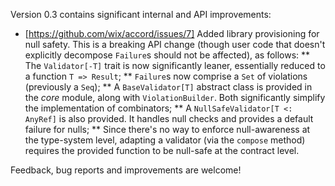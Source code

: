 Version 0.3 contains significant internal and API improvements:

* [https://github.com/wix/accord/issues/7] Added library provisioning for null safety. This is a breaking API change (though user code that doesn't explicitly decompose `Failure`s should not be affected), as follows:
** The `Validator[-T]` trait is now significantly leaner, essentially reduced to a function `T => Result`;
** `Failure`s now comprise a `Set` of violations (previously a `Seq`);
** A `BaseValidator[T]` abstract class is provided in the _core_ module, along with `ViolationBuilder`. Both significantly simplify the implementation of combinators;
** A `NullSafeValidator[T <: AnyRef]` is also provided. It handles null checks and provides a default failure for nulls;
** Since there's no way to enforce null-awareness at the type-system level, adapting a validator (via the `compose` method) requires the provided function to be null-safe at the contract level.

Feedback, bug reports and improvements are welcome!


